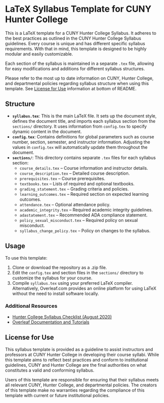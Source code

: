 # LaTeX Syllabus Template for CUNY Hunter College

This is a LaTeX template for a CUNY Hunter College Syllabus. It adheres to the best practices as outlined in the CUNY Hunter College Syllabus guidelines. Every course is unique and has different specific syllabus requirements. With that in mind, this template is designed to be highly modular and easily customizable.

Each section of the syllabus is maintained in a separate `.tex` file, allowing for easy modifications and additions for different syllabus structures. 

Please refer to the most up to date information on CUNY, Hunter College, and departmental policies regarding syllabus structure when using this template. See [License for Use](#license-for-use) information at bottom of README.

## Structure

- **`syllabus.tex`**: This is the main LaTeX file. It sets up the document style, defines the document title, and imports each syllabus section from the `sections/` directory. It uses information from `config.tex` to specify dynamic content in the document.
- **`config.tex`**: Contains definitions for global parameters such as course number, section, semester, and instructor information. Adjusting the values in `config.tex` will automatically update them throughout the document.
- **`sections/`**: This directory contains separate `.tex` files for each syllabus section:
  - `course_details.tex` – Course information and instructor details.
  - `course_description.tex` – Detailed course description.
  - `prerequisites.tex` – Course prerequisites.
  - `textbooks.tex` – Lists of required and optional textbooks.
  - `grading_statement.tex` – Grading criteria and policies.
  - `learning_outcomes.tex` – Required section on expected learning outcomes.
  - `attendance.tex` – Optional attendance policy.
  - `academic_integrity.tex` – Required academic integrity guidelines.
  - `adastatement.tex` – Recommended ADA compliance statement.
  - `policy_sexual_misconduct.tex` – Required policy on sexual misconduct.
  - `syllabus_change_policy.tex` – Policy on changes to the syllabus.

## Usage

To use this template:
1. Clone or download the repository as a .zip file.
2. Edit the `config.tex` and section files in the `sections/` directory to customize the syllabus for your course.
3. Compile `syllabus.tex` using your preferred LaTeX compiler. Alternatively, Overleaf.com provides an online platform for using LaTeX without the need to install software locally.

### Additional Resources

- [Hunter College Syllabus Checklist (August 2020)](https://www.hunter.cuny.edu/provost/repository/files/Hunter%20College%20Syllabus%20Checklist_Aug2020%20-1.pdf)
- [Overleaf Documentation and Tutorials](https://www.overleaf.com/learn)

## License for Use

This syllabus template is provided as a guideline to assist instructors and professors at CUNY Hunter College in developing their course syllabi. While this template aims to reflect best practices and conform to institutional guidelines, CUNY and Hunter College are the final authorities on what constitutes a valid and conforming syllabus.

Users of this template are responsible for ensuring that their syllabus meets all relevant CUNY, Hunter College, and departmental policies. The creators of this template make no warranties regarding the compliance of this template with current or future institutional policies.
